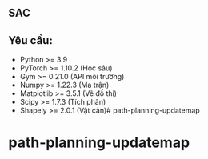**SAC** 
---

## **Yêu cầu**:

- Python >= 3.9
- PyTorch >= 1.10.2 (Học sâu)
- Gym >= 0.21.0 (API môi trường)
- Numpy >= 1.22.3 (Ma trận)
- Matplotlib >= 3.5.1 (Vẽ đồ thị)
- Scipy >= 1.7.3 (Tích phân)
- Shapely >= 2.0.1 (Vật cản)# path-planning-updatemap
# path-planning-updatemap
